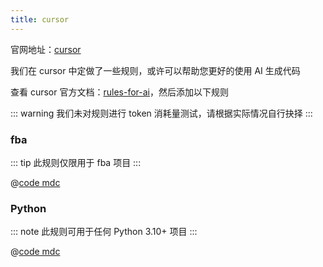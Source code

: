 ```yaml
---
title: cursor
---
```


官网地址：[cursor](https://www.cursor.com/)

我们在 cursor 中定做了一些规则，或许可以帮助您更好的使用 AI 生成代码

查看 cursor 官方文档：[rules-for-ai](https://docs.cursor.com/context/rules-for-ai)，然后添加以下规则

::: warning
我们未对规则进行 token 消耗量测试，请根据实际情况自行抉择
:::

### fba

::: tip
此规则仅限用于 fba 项目
:::

@[code mdc](../../code/fastapi.mdc)

### Python

::: note
此规则可用于任何 Python 3.10+ 项目
:::

@[code mdc](../../code/python.mdc)
